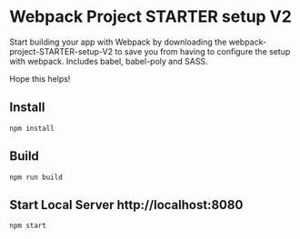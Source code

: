 
# Webpack Project STARTER setup V2

Start building your app with Webpack by downloading the webpack-project-STARTER-setup-V2 to save you from having to 
configure the setup with webpack. Includes babel, babel-poly and SASS.

Hope this helps!

## Install
`npm install`

## Build 
`npm run build`

## Start Local Server http://localhost:8080
`npm start`

